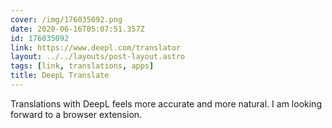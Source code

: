 ```yaml
---
cover: /img/176035092.png
date: 2020-06-16T05:07:51.357Z
id: 176035092
link: https://www.deepl.com/translator
layout: ../../layouts/post-layout.astro
tags: [link, translations, apps]
title: DeepL Translate
---
```


Translations with DeepL feels more accurate and more natural. I am looking forward to a browser extension.
